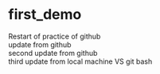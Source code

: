 # first_demo
Restart of practice of github
<br>
update from github
<br>
second update from github
<br>
third update from local machine VS git bash